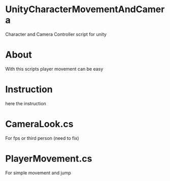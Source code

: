 # UnityCharacterMovementAndCamera
Character and Camera Controller script for unity
# About
With this scripts player movement can be easy
# Instruction
here the instruction
# CameraLook.cs
For fps or third person (need to fix)
# PlayerMovement.cs
For simple movement and jump
